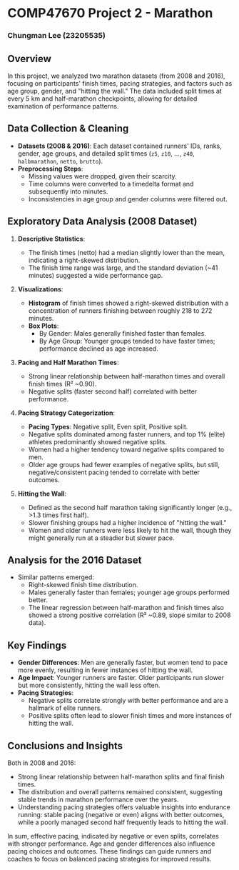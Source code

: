 # COMP47670 Project 2 - Marathon
### Chungman Lee (23205535)

## Overview
In this project, we analyzed two marathon datasets (from 2008 and 2016), focusing on participants' finish times, pacing strategies, and factors such as age group, gender, and "hitting the wall." The data included split times at every 5 km and half-marathon checkpoints, allowing for detailed examination of performance patterns.

## Data Collection & Cleaning
- **Datasets (2008 & 2016)**: Each dataset contained runners' IDs, ranks, gender, age groups, and detailed split times (`z5`, `z10`, ..., `z40`, `halbmarathon`, `netto`, `brutto`).
- **Preprocessing Steps**:
  - Missing values were dropped, given their scarcity.
  - Time columns were converted to a timedelta format and subsequently into minutes.
  - Inconsistencies in age group and gender columns were filtered out.

## Exploratory Data Analysis (2008 Dataset)
1. **Descriptive Statistics**:
   - The finish times (netto) had a median slightly lower than the mean, indicating a right-skewed distribution.
   - The finish time range was large, and the standard deviation (~41 minutes) suggested a wide performance gap.

2. **Visualizations**:
   - **Histogram** of finish times showed a right-skewed distribution with a concentration of runners finishing between roughly 218 to 272 minutes.
   - **Box Plots**:
     - By Gender: Males generally finished faster than females.
     - By Age Group: Younger groups tended to have faster times; performance declined as age increased.

3. **Pacing and Half Marathon Times**:
   - Strong linear relationship between half-marathon times and overall finish times (R² ~0.90).
   - Negative splits (faster second half) correlated with better performance.

4. **Pacing Strategy Categorization**:
   - **Pacing Types**: Negative split, Even split, Positive split.
   - Negative splits dominated among faster runners, and top 1% (elite) athletes predominantly showed negative splits.
   - Women had a higher tendency toward negative splits compared to men.
   - Older age groups had fewer examples of negative splits, but still, negative/consistent pacing tended to correlate with better outcomes.

5. **Hitting the Wall**:
   - Defined as the second half marathon taking significantly longer (e.g., >1.3 times first half).
   - Slower finishing groups had a higher incidence of "hitting the wall."
   - Women and older runners were less likely to hit the wall, though they might generally run at a steadier but slower pace.

## Analysis for the 2016 Dataset
- Similar patterns emerged:
  - Right-skewed finish time distribution.
  - Males generally faster than females; younger age groups performed better.
  - The linear regression between half-marathon and finish times also showed a strong positive correlation (R² ~0.89, slope similar to 2008 data).

## Key Findings
- **Gender Differences**: Men are generally faster, but women tend to pace more evenly, resulting in fewer instances of hitting the wall.
- **Age Impact**: Younger runners are faster. Older participants run slower but more consistently, hitting the wall less often.
- **Pacing Strategies**:
  - Negative splits correlate strongly with better performance and are a hallmark of elite runners.
  - Positive splits often lead to slower finish times and more instances of hitting the wall.

## Conclusions and Insights
Both in 2008 and 2016:
- Strong linear relationship between half-marathon splits and final finish times.
- The distribution and overall patterns remained consistent, suggesting stable trends in marathon performance over the years.
- Understanding pacing strategies offers valuable insights into endurance running: stable pacing (negative or even) aligns with better outcomes, while a poorly managed second half frequently leads to hitting the wall.

In sum, effective pacing, indicated by negative or even splits, correlates with stronger performance. Age and gender differences also influence pacing choices and outcomes. These findings can guide runners and coaches to focus on balanced pacing strategies for improved results.
